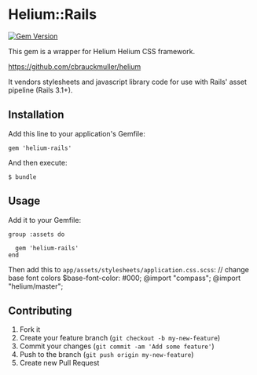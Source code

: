 # Helium::Rails
[![Gem Version](https://badge.fury.io/rb/helium-rails.png)](https://rubygems.org/gems/helium-rails)

This gem is a wrapper for Helium Helium CSS framework.

https://github.com/cbrauckmuller/helium

It vendors stylesheets and javascript library code for use with Rails' asset pipeline (Rails 3.1+).

## Installation

Add this line to your application's Gemfile:

    gem 'helium-rails'

And then execute:

    $ bundle


## Usage

Add it to your Gemfile:

    group :assets do

      gem 'helium-rails'
    end

Then add this to `app/assets/stylesheets/application.css.scss`:
    // change base font colors
    $base-font-color: #000;
    @import "compass";
    @import "helium/master";


## Contributing

1. Fork it
2. Create your feature branch (`git checkout -b my-new-feature`)
3. Commit your changes (`git commit -am 'Add some feature'`)
4. Push to the branch (`git push origin my-new-feature`)
5. Create new Pull Request
